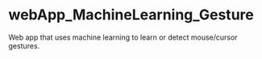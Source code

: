 # webApp_MachineLearning_Gesture
Web app that uses machine learning to learn or detect mouse/cursor gestures.

